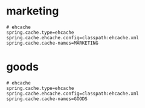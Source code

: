 
# marketing
```properties
# ehcache
spring.cache.type=ehcache
spring.cache.ehcache.config=classpath:ehcache.xml
spring.cache.cache-names=MARKETING
```

# goods
```properties
# ehcache
spring.cache.type=ehcache
spring.cache.ehcache.config=classpath:ehcache.xml
spring.cache.cache-names=GOODS
```

